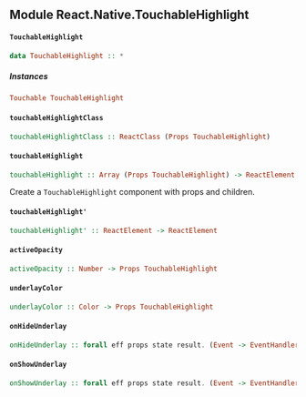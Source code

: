 ## Module React.Native.TouchableHighlight

#### `TouchableHighlight`

``` purescript
data TouchableHighlight :: *
```

##### Instances
``` purescript
Touchable TouchableHighlight
```

#### `touchableHighlightClass`

``` purescript
touchableHighlightClass :: ReactClass (Props TouchableHighlight)
```

#### `touchableHighlight`

``` purescript
touchableHighlight :: Array (Props TouchableHighlight) -> ReactElement -> ReactElement
```

Create a `TouchableHighlight` component with props and children.

#### `touchableHighlight'`

``` purescript
touchableHighlight' :: ReactElement -> ReactElement
```

#### `activeOpacity`

``` purescript
activeOpacity :: Number -> Props TouchableHighlight
```

#### `underlayColor`

``` purescript
underlayColor :: Color -> Props TouchableHighlight
```

#### `onHideUnderlay`

``` purescript
onHideUnderlay :: forall eff props state result. (Event -> EventHandlerContext eff props state result) -> Props TouchableHighlight
```

#### `onShowUnderlay`

``` purescript
onShowUnderlay :: forall eff props state result. (Event -> EventHandlerContext eff props state result) -> Props TouchableHighlight
```


